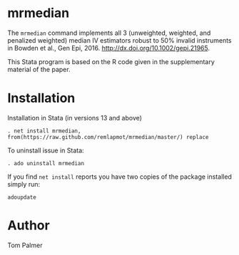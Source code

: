# mrmedian
The `mrmedian` command implements all 3 (unweighted, weighted, and penalized weighted) median IV estimators robust to 50% invalid instruments in Bowden et al., Gen Epi, 2016. <http://dx.doi.org/10.1002/gepi.21965>. 

This Stata program is based on the R code given in the supplementary material of the paper.

Installation
============

Installation in Stata (in versions 13 and above)
```
. net install mrmedian, from(https://raw.github.com/remlapmot/mrmedian/master/) replace
```

To uninstall issue in Stata:
```
. ado uninstall mrmedian
```

If you find `net install` reports you have two copies of the package installed simply run:
```
adoupdate
```

Author
=======
Tom Palmer

